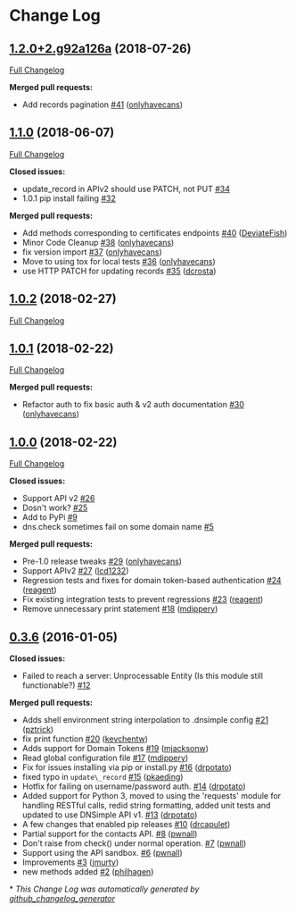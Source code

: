 # Change Log

## [1.2.0+2.g92a126a](https://github.com/onlyhavecans/dnsimple-python/tree/1.2.0+2.g92a126a) (2018-07-26)
[Full Changelog](https://github.com/onlyhavecans/dnsimple-python/compare/1.1.0...1.2.0+2.g92a126a)

**Merged pull requests:**

- Add records pagination [\#41](https://github.com/onlyhavecans/dnsimple-python/pull/41) ([onlyhavecans](https://github.com/onlyhavecans))

## [1.1.0](https://github.com/onlyhavecans/dnsimple-python/tree/1.1.0) (2018-06-07)
[Full Changelog](https://github.com/onlyhavecans/dnsimple-python/compare/1.0.2...1.1.0)

**Closed issues:**

- update\_record in APIv2 should use PATCH, not PUT [\#34](https://github.com/onlyhavecans/dnsimple-python/issues/34)
- 1.0.1 pip install failing [\#32](https://github.com/onlyhavecans/dnsimple-python/issues/32)

**Merged pull requests:**

- Add methods corresponding to certificates endpoints [\#40](https://github.com/onlyhavecans/dnsimple-python/pull/40) ([DeviateFish](https://github.com/DeviateFish))
- Minor Code Cleanup [\#38](https://github.com/onlyhavecans/dnsimple-python/pull/38) ([onlyhavecans](https://github.com/onlyhavecans))
- fix version import [\#37](https://github.com/onlyhavecans/dnsimple-python/pull/37) ([onlyhavecans](https://github.com/onlyhavecans))
- Move to using tox for local tests [\#36](https://github.com/onlyhavecans/dnsimple-python/pull/36) ([onlyhavecans](https://github.com/onlyhavecans))
- use HTTP PATCH for updating records [\#35](https://github.com/onlyhavecans/dnsimple-python/pull/35) ([dcrosta](https://github.com/dcrosta))

## [1.0.2](https://github.com/onlyhavecans/dnsimple-python/tree/1.0.2) (2018-02-27)
[Full Changelog](https://github.com/onlyhavecans/dnsimple-python/compare/1.0.1...1.0.2)

## [1.0.1](https://github.com/onlyhavecans/dnsimple-python/tree/1.0.1) (2018-02-22)
[Full Changelog](https://github.com/onlyhavecans/dnsimple-python/compare/1.0.0...1.0.1)

**Merged pull requests:**

- Refactor auth to fix basic auth & v2 auth documentation [\#30](https://github.com/onlyhavecans/dnsimple-python/pull/30) ([onlyhavecans](https://github.com/onlyhavecans))

## [1.0.0](https://github.com/onlyhavecans/dnsimple-python/tree/1.0.0) (2018-02-22)
[Full Changelog](https://github.com/onlyhavecans/dnsimple-python/compare/0.3.6...1.0.0)

**Closed issues:**

- Support API v2 [\#26](https://github.com/onlyhavecans/dnsimple-python/issues/26)
- Dosn't work?  [\#25](https://github.com/onlyhavecans/dnsimple-python/issues/25)
- Add to PyPi [\#9](https://github.com/onlyhavecans/dnsimple-python/issues/9)
- dns.check sometimes fail on some domain name [\#5](https://github.com/onlyhavecans/dnsimple-python/issues/5)

**Merged pull requests:**

- Pre-1.0 release tweaks [\#29](https://github.com/onlyhavecans/dnsimple-python/pull/29) ([onlyhavecans](https://github.com/onlyhavecans))
- Support APIv2 [\#27](https://github.com/onlyhavecans/dnsimple-python/pull/27) ([lcd1232](https://github.com/lcd1232))
- Regression tests and fixes for domain token-based authentication [\#24](https://github.com/onlyhavecans/dnsimple-python/pull/24) ([reagent](https://github.com/reagent))
- Fix existing integration tests to prevent regressions [\#23](https://github.com/onlyhavecans/dnsimple-python/pull/23) ([reagent](https://github.com/reagent))
- Remove unnecessary print statement [\#18](https://github.com/onlyhavecans/dnsimple-python/pull/18) ([mdippery](https://github.com/mdippery))

## [0.3.6](https://github.com/onlyhavecans/dnsimple-python/tree/0.3.6) (2016-01-05)
**Closed issues:**

- Failed to reach a server: Unprocessable Entity \(Is this module still functionable?\) [\#12](https://github.com/onlyhavecans/dnsimple-python/issues/12)

**Merged pull requests:**

- Adds shell environment string interpolation to .dnsimple config [\#21](https://github.com/onlyhavecans/dnsimple-python/pull/21) ([pztrick](https://github.com/pztrick))
- fix print function [\#20](https://github.com/onlyhavecans/dnsimple-python/pull/20) ([kevchentw](https://github.com/kevchentw))
- Adds support for Domain Tokens [\#19](https://github.com/onlyhavecans/dnsimple-python/pull/19) ([mjacksonw](https://github.com/mjacksonw))
- Read global configuration file [\#17](https://github.com/onlyhavecans/dnsimple-python/pull/17) ([mdippery](https://github.com/mdippery))
- Fix for issues installing via pip or install.py [\#16](https://github.com/onlyhavecans/dnsimple-python/pull/16) ([drpotato](https://github.com/drpotato))
- fixed typo in `update\_record` [\#15](https://github.com/onlyhavecans/dnsimple-python/pull/15) ([pkaeding](https://github.com/pkaeding))
- Hotfix for failing on username/password auth. [\#14](https://github.com/onlyhavecans/dnsimple-python/pull/14) ([drpotato](https://github.com/drpotato))
- Added support for Python 3, moved to using the 'requests' module for handling RESTful calls, redid string formatting, added unit tests and updated to use DNSimple API v1. [\#13](https://github.com/onlyhavecans/dnsimple-python/pull/13) ([drpotato](https://github.com/drpotato))
- A few changes that enabled pip releases [\#10](https://github.com/onlyhavecans/dnsimple-python/pull/10) ([drcapulet](https://github.com/drcapulet))
- Partial support for the contacts API. [\#8](https://github.com/onlyhavecans/dnsimple-python/pull/8) ([pwnall](https://github.com/pwnall))
- Don't raise from check\(\) under normal operation. [\#7](https://github.com/onlyhavecans/dnsimple-python/pull/7) ([pwnall](https://github.com/pwnall))
- Support using the API sandbox. [\#6](https://github.com/onlyhavecans/dnsimple-python/pull/6) ([pwnall](https://github.com/pwnall))
- Improvements [\#3](https://github.com/onlyhavecans/dnsimple-python/pull/3) ([jmurty](https://github.com/jmurty))
- new methods added [\#2](https://github.com/onlyhavecans/dnsimple-python/pull/2) ([philhagen](https://github.com/philhagen))



\* *This Change Log was automatically generated by [github_changelog_generator](https://github.com/skywinder/Github-Changelog-Generator)*